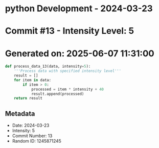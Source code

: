 ﻿# python Development - 2024-03-23
# Commit #13 - Intensity Level: 5
# Generated on: 2025-06-07 11:31:00
```python
def process_data_13(data, intensity=5):
    '''Process data with specified intensity level'''
    result = []
    for item in data:
        if item > 0:
            processed = item * intensity + 40
            result.append(processed)
    return result
```
## Metadata
- Date: 2024-03-23
- Intensity: 5
- Commit Number: 13
- Random ID: 1245871245
